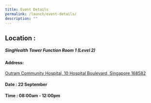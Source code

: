 ```yaml
---
title: Event Details
permalink: /launch/event-details/
description: ""
---
```

## Location : 
##### SingHealth Tower Function Room 1 (Level 2) 

#### Address:  
[Outram Community Hospital, 10 Hospital Boulevard, Singapore 168582](https://www.google.com/maps/place/Outram+Community+Hospital+(OCH)/@1.2777357,103.8329978,17z/data=!3m2!4b1!5s0x31da196fa728f667:0x59d7764c0ac271b3!4m6!3m5!1s0x31da196fa92a95e9:0xfa001f010b954c3b!8m2!3d1.2777303!4d103.8355781!16s%2Fg%2F11c2k7h479?entry=ttu)

#### Date : 22 September 

#### Time : 08:00am - 12:00pm